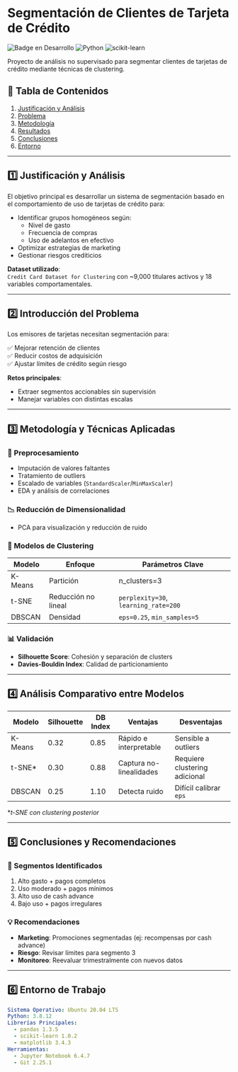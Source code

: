 # Segmentación de Clientes de Tarjeta de Crédito

![Badge en Desarrollo](https://img.shields.io/badge/Estado-✔%20Activo-brightgreen) 
![Python](https://img.shields.io/badge/Python-3.8%2B-blue)
![scikit-learn](https://img.shields.io/badge/scikit--learn-1.0.2-orange)

Proyecto de análisis no supervisado para segmentar clientes de tarjetas de crédito mediante técnicas de clustering.

## 📌 Tabla de Contenidos
1. [Justificación y Análisis](#-1-justificación-y-análisis)
2. [Problema](#-2-introducción-del-problema)
3. [Metodología](#-3-metodología-y-técnicas-aplicadas)
4. [Resultados](#-4-análisis-comparativo-entre-modelos)
5. [Conclusiones](#-5-conclusiones-y-recomendaciones)
6. [Entorno](#-6-entorno-de-trabajo)

---

## 1️⃣ Justificación y Análisis
El objetivo principal es desarrollar un sistema de segmentación basado en el comportamiento de uso de tarjetas de crédito para:

- Identificar grupos homogéneos según:
  - Nivel de gasto
  - Frecuencia de compras 
  - Uso de adelantos en efectivo
- Optimizar estrategias de marketing
- Gestionar riesgos crediticios

**Dataset utilizado**:  
`Credit Card Dataset for Clustering` con ~9,000 titulares activos y 18 variables comportamentales.

---

## 2️⃣ Introducción del Problema
Los emisores de tarjetas necesitan segmentación para:

✅ Mejorar retención de clientes  
✅ Reducir costos de adquisición  
✅ Ajustar límites de crédito según riesgo  

**Retos principales**:
- Extraer segmentos accionables sin supervisión
- Manejar variables con distintas escalas

---

## 3️⃣ Metodología y Técnicas Aplicadas

### 🔧 Preprocesamiento
- Imputación de valores faltantes
- Tratamiento de outliers
- Escalado de variables (`StandardScaler`/`MinMaxScaler`)
- EDA y análisis de correlaciones

### 📉 Reducción de Dimensionalidad
- PCA para visualización y reducción de ruido

### 🧩 Modelos de Clustering
| Modelo  | Enfoque | Parámetros Clave |
|---------|---------|------------------|
| K-Means | Partición | n_clusters=3 |
| t-SNE   | Reducción no lineal | `perplexity=30`, `learning_rate=200` |
| DBSCAN  | Densidad | `eps=0.25`, `min_samples=5` |

### 📊 Validación
- **Silhouette Score**: Cohesión y separación de clusters
- **Davies-Bouldin Index**: Calidad de particionamiento

---

## 4️⃣ Análisis Comparativo entre Modelos

| Modelo  | Silhouette | DB Index | Ventajas | Desventajas |
|---------|------------|----------|----------|-------------|
| K-Means | 0.32       | 0.85     | Rápido e interpretable | Sensible a outliers |
| t-SNE*  | 0.30       | 0.88     | Captura no-linealidades | Requiere clustering adicional |
| DBSCAN  | 0.25       | 1.10     | Detecta ruido | Difícil calibrar `eps` |

*_t-SNE con clustering posterior_

---

## 5️⃣ Conclusiones y Recomendaciones

### 🎯 Segmentos Identificados
1. Alto gasto + pagos completos
2. Uso moderado + pagos mínimos
3. Alto uso de cash advance
4. Bajo uso + pagos irregulares

### 💡 Recomendaciones
- **Marketing**: Promociones segmentadas (ej: recompensas por cash advance)
- **Riesgo**: Revisar límites para segmento 3
- **Monitoreo**: Reevaluar trimestralmente con nuevos datos

---

## 6️⃣ Entorno de Trabajo
```yaml
Sistema Operativo: Ubuntu 20.04 LTS
Python: 3.8.12
Librerías Principales:
  - pandas 1.3.5
  - scikit-learn 1.0.2
  - matplotlib 3.4.3
Herramientas:
  - Jupyter Notebook 6.4.7
  - Git 2.25.1
